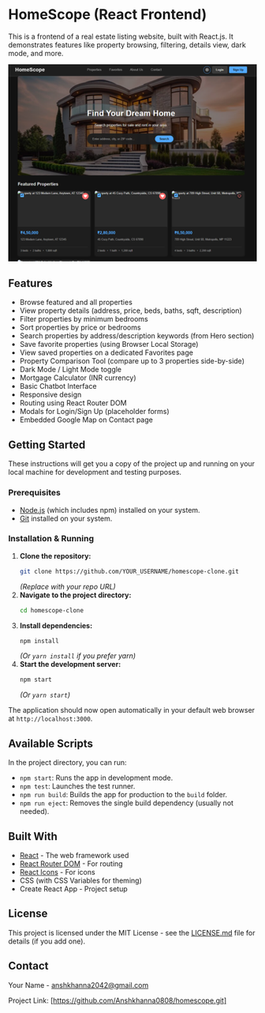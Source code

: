 # HomeScope (React Frontend)

This is a frontend  of a real estate listing website, built with React.js. It demonstrates features like property browsing, filtering, details view, dark mode, and more.

![ HomeScope Homepage](image.png)


## Features

*   Browse featured and all properties
*   View property details (address, price, beds, baths, sqft, description)
*   Filter properties by minimum bedrooms
*   Sort properties by price or bedrooms
*   Search properties by address/description keywords (from Hero section)
*   Save favorite properties (using Browser Local Storage)
*   View saved properties on a dedicated Favorites page
*   Property Comparison Tool (compare up to 3 properties side-by-side)
*   Dark Mode / Light Mode toggle
*   Mortgage Calculator (INR currency)
*   Basic Chatbot Interface
*   Responsive design
*   Routing using React Router DOM
*   Modals for Login/Sign Up (placeholder forms)
*   Embedded Google Map on Contact page

## Getting Started

These instructions will get you a copy of the project up and running on your local machine for development and testing purposes.

### Prerequisites

*   [Node.js](https://nodejs.org/) (which includes npm) installed on your system.
*   [Git](https://git-scm.com/) installed on your system.

### Installation & Running

1.  **Clone the repository:**
    ```bash
    git clone https://github.com/YOUR_USERNAME/homescope-clone.git
    ```
    *(Replace with your repo URL)*
2.  **Navigate to the project directory:**
    ```bash
    cd homescope-clone
    ```
3.  **Install dependencies:**
    ```bash
    npm install
    ```
    *(Or `yarn install` if you prefer yarn)*
4.  **Start the development server:**
    ```bash
    npm start
    ```
    *(Or `yarn start`)*

The application should now open automatically in your default web browser at `http://localhost:3000`.

## Available Scripts

In the project directory, you can run:

*   `npm start`: Runs the app in development mode.
*   `npm test`: Launches the test runner.
*   `npm run build`: Builds the app for production to the `build` folder.
*   `npm run eject`: Removes the single build dependency (usually not needed).

## Built With

*   [React](https://reactjs.org/) - The web framework used
*   [React Router DOM](https://reactrouter.com/) - For routing
*   [React Icons](https://react-icons.github.io/react-icons/) - For icons
*   CSS (with CSS Variables for theming)
*   Create React App - Project setup


## License

This project is licensed under the MIT License - see the [LICENSE.md](LICENSE.md) file for details (if you add one).


## Contact

Your Name - anshkhanna2042@gmail.com

Project Link: [https://github.com/Anshkhanna0808/homescope.git]